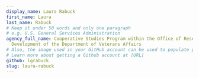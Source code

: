 ```yaml
---
display_name: Laura Rabuck
first_name: Laura
last_name: Rabuck
# Keep it under 50 words and only one paragraph
# e.g. U.S. General Services Administration
agency_full_name: Cooperative Studies Program within the Office of Research and
  Development of the Department of Veterans Affairs
# Also, the image used in your GitHub account can be used to populate your digital.gov profile photo.
# Learn more about getting a Github account at [URL]
github: lgrabuck
slug: laura-rabuck
---
```

